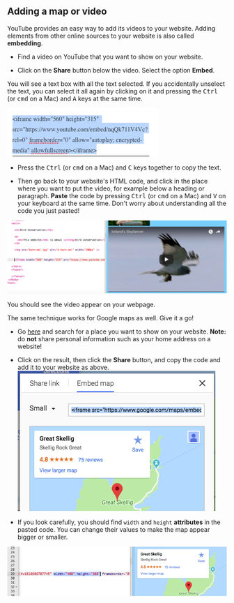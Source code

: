 ## Adding a map or video

YouTube provides an easy way to add its videos to your website. Adding elements from other online sources to your website is also called **embedding**.

- Find a video on YouTube that you want to show on your website. 

- Click on the **Share** button below the video. Select the option **Embed**.

You will see a text box with all the text selected. If you accidentally unselect the text, you can select it all again by clicking on it and pressing the <kbd>Ctrl</kbd> (or <kbd>cmd</kbd> on a Mac) and <kbd>A</kbd> keys at the same time. 

![YouTube's embed option with code selected](images/EmbedYouTube.png)

- Press the <kbd>Ctrl</kbd> (or <kbd>cmd</kbd> on a Mac) and <kbd>C</kbd> keys together to copy the text.

- Then go back to your website's HTML code, and click in the place where you want to put the video, for example below a heading or paragraph. **Paste** the code by pressing <kbd>Ctrl</kbd> (or <kbd>cmd</kbd> on a Mac) and <kbd>V</kbd> on your keyboard at the same time. Don't worry about understanding all the code you just pasted! 

![Example of the embedding code pasted into a HTML page](images/EmbedYouTube2.png)

You should see the video appear on your webpage.

The same technique works for Google maps as well. Give it a go!

- Go [here](http://dojo.soy/se-maps) and search for a place you want to show on your website. **Note:** do **not** share personal information such as your home address on a website!

- Click on the result, then click the **Share** button, and copy the code and add it to your website as above. 
![Embed option selected in Google Maps](images/EmbedGoogleMap.png)

- If you look carefully, you should find `width` and `height` **attributes** in the pasted code. You can change their values to make the map appear bigger or smaller.
  
![Example of embedded Google Map with width and height attributes selected](images/EmbeddedGoogleMapCode.png)




